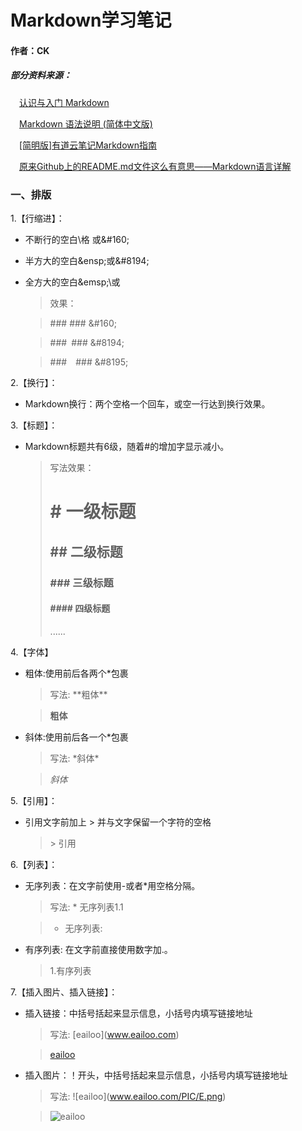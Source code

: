 # **Markdown学习笔记**
####  作者：CK
##### *部分资料来源：*
&#8195;[认识与入门 Markdown](https://sspai.com/post/25137)

&#8195;[Markdown 语法说明 (简体中文版)](http://www.appinn.com/markdown/)

&#8195;[[简明版]有道云笔记Markdown指南](http://note.youdao.com/iyoudao/?p=2411&vendor=unsilent14)

&#8195;[原来Github上的README.md文件这么有意思——Markdown语言详解](http://blog.csdn.net/skykingf/article/details/45536231)

### 一、排版

1.【行缩进】：

* 不断行的空白\格&nbsp;或\&#160;

* 半方大的空白\&ensp;或\&#8194;

* 全方大的空白\&emsp;\或&#8195;

    > 效果：

    > ###&#160;### \&#160;

    > ###&#8194;### \&#8194;

    > ###&#8195;### \&#8195;


2.【换行】：

* Markdown换行：两个空格一个回车，或空一行达到换行效果。

3.【标题】：

* Markdown标题共有6级，随着#的增加字显示减小。
    > 写法效果：
    > # # 一级标题
    > ## ## 二级标题
    > ### ### 三级标题
    > #### #### 四级标题
    > ......

4.【字体】
* 粗体:使用前后各两个*包裹

    >写法: \*\*粗体\*\*

    > **粗体**

* 斜体:使用前后各一个*包裹

    >写法: \*斜体\*

    > *斜体*

5.【引用】：
* 引用文字前加上 > 并与文字保留一个字符的空格

    > \> 引用

6.【列表】：
* 无序列表：在文字前使用-或者*用空格分隔。

    >写法: \* 无序列表1.1

    > - 无序列表:
* 有序列表: 在文字前直接使用数字加.。
    > 1.有序列表

7.【插入图片、插入链接】：
* 插入链接：中括号括起来显示信息，小括号内填写链接地址
    > 写法: \[eailoo](www.eailoo.com)

    > [eailoo](www.eailoo.com)
* 插入图片：！开头，中括号括起来显示信息，小括号内填写链接地址
    > 写法: \![eailoo]\(www.eailoo.com/PIC/E.png)

    > ![eailoo](www.eailoo.com/PIC/E.png)
    
